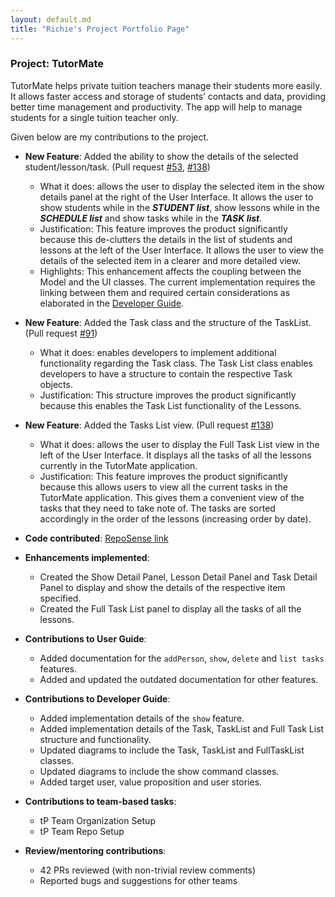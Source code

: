 ```yaml
---
layout: default.md
title: "Richie's Project Portfolio Page"
---
```


### Project: TutorMate

TutorMate helps private tuition teachers manage their students more easily. It allows faster access and storage of students’ contacts and data, providing better time management and productivity. The app will help to manage students for a single tuition teacher only. 

Given below are my contributions to the project.

* **New Feature**: Added the ability to show the details of the selected student/lesson/task. (Pull request [#53](https://github.com/AY2324S1-CS2103T-T11-3/tp/pull/53), [#138](https://github.com/AY2324S1-CS2103T-T11-3/tp/pull/138))
  * What it does: allows the user to display the selected item in the show details panel at the right of the User Interface. It allows the user to show students while in the ___STUDENT list___, show lessons while in the ___SCHEDULE list___ and show tasks while in the ___TASK list___.
  * Justification: This feature improves the product significantly because this de-clutters the details in the list of students and lessons at the left of the User Interface. It allows the user to view the details of the selected item in a clearer and more detailed view.
  * Highlights: This enhancement affects the coupling between the Model and the UI classes. The current implementation requires the linking between them and required certain considerations as elaborated in the [Developer Guide](https://ay2324s1-cs2103t-t11-3.github.io/tp/DeveloperGuide.html).
  
* **New Feature**: Added the Task class and the structure of the TaskList.(Pull request [#91](https://github.com/AY2324S1-CS2103T-T11-3/tp/pull/91))
  * What it does: enables developers to implement additional functionality regarding the Task class. The Task List class enables developers to have a structure to contain the respective Task objects.
  * Justification: This structure improves the product significantly because this enables the Task List functionality of the Lessons. 

* **New Feature**: Added the Tasks List view. (Pull request [#138](https://github.com/AY2324S1-CS2103T-T11-3/tp/pull/138))
  * What it does: allows the user to display the Full Task List view in the left of the User Interface. It displays all the tasks of all the lessons currently in the TutorMate application.
  * Justification: This feature improves the product significantly because this allows users to view all the current tasks in the TutorMate application. This gives them a convenient view of the tasks that they need to take note of. The tasks are sorted accordingly in the order of the lessons (increasing order by date).

* **Code contributed**: [RepoSense link](https://nus-cs2103-ay2324s1.github.io/tp-dashboard/?search=richiehx&breakdown=true)

* **Enhancements implemented**:
    * Created the Show Detail Panel, Lesson Detail Panel and Task Detail Panel to display and show the details of the respective item specified.
    * Created the Full Task List panel to display all the tasks of all the lessons.

* **Contributions to User Guide**:
    * Added documentation for the `addPerson`, `show`, `delete` and `list tasks` features.
    * Added and updated the outdated documentation for other features.

* **Contributions to Developer Guide**:
    * Added implementation details of the `show` feature.
    * Added implementation details of the Task, TaskList and Full Task List structure and functionality.
    * Updated diagrams to include the Task, TaskList and FullTaskList classes.
    * Updated diagrams to include the show command classes.
    * Added target user, value proposition and user stories. 

* **Contributions to team-based tasks**:
    * tP Team Organization Setup
    * tP Team Repo Setup

* **Review/mentoring contributions**:
    * 42 PRs reviewed (with non-trivial review comments)
    * Reported bugs and suggestions for other teams



